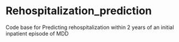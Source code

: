 # Rehospitalization_prediction
Code base for Predicting rehospitalization within 2 years of an initial inpatient episode of MDD
